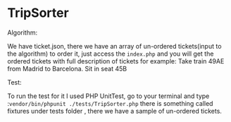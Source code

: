 # TripSorter
Algorithm:

We have ticket.json, there we have an array of un-ordered tickets(input to the algorithm) to order it, just access the ``index.php``
and you will get the ordered tickets with full description of tickets for example:
Take train 49AE from Madrid to Barcelona. Sit in seat 45B

Test:


To run the test for it I used PHP UnitTest, go to your terminal and type :``vendor/bin/phpunit ./tests/TripSorter.php``
there is something called fixtures under tests folder , there we have a sample of un-ordered tickets.
 
 
